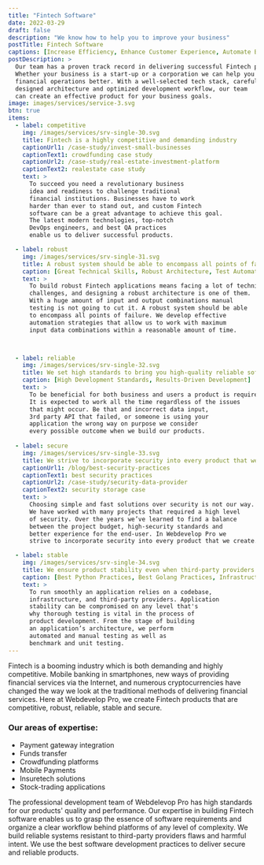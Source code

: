 ```yaml
---
title: "Fintech Software"
date: 2022-03-29
draft: false
description: "We know how to help you to improve your business"
postTitle: Fintech Software
captions: [Increase Efficiency, Enhance Customer Experience, Automate Business Processes, Improve Security]
postDescription: >
  Our team has a proven track record in delivering successful Fintech products. 
  Whether your business is a start-up or a corporation we can help you manage your 
  financial operations better. With a well-selected tech stack, carefully 
  designed architecture and optimized development workflow, our team 
  can create an effective product for your business goals. 
image: images/services/service-3.svg
btn: true
items:
  - label: competitive
    img: /images/services/srv-single-30.svg
    title: Fintech is a highly competitive and demanding industry
    captionUrl1: /case-study/invest-small-businesses
    captionText1: crowdfunding case study
    captionUrl2: /case-study/real-estate-investment-platform
    captionText2: realestate case study
    text: >
      To succeed you need a revolutionary business 
      idea and readiness to challenge traditional 
      financial institutions. Businesses have to work 
      harder than ever to stand out, and custom Fintech 
      software can be a great advantage to achieve this goal. 
      The latest modern technologies, top-notch 
      DevOps engineers, and best QA practices 
      enable us to deliver successful products.

  - label: robust
    img: /images/services/srv-single-31.svg
    title: A robust system should be able to encompass all points of failure
    caption: [Great Technical Skills, Robust Architecture, Test Automatization, Test Driven Development]
    text: >
      To build robust Fintech applications means facing a lot of technical 
      challenges, and designing a robust architecture is one of them. 
      With a huge amount of input and output combinations manual 
      testing is not going to cut it. A robust system should be able 
      to encompass all points of failure. We develop effective 
      automation strategies that allow us to work with maximum 
      input data combinations within a reasonable amount of time.



  - label: reliable
    img: /images/services/srv-single-32.svg
    title: We set high standards to bring you high-quality reliable software
    caption: [High Development Standards, Results-Driven Development]
    text: >
      To be beneficial for both business and users a product is required to be reliable. 
      It is expected to work all the time regardless of the issues 
      that might occur. Be that and incorrect data input, 
      3rd party API that failed, or someone is using your 
      application the wrong way on purpose we consider 
      every possible outcome when we build our products.
  
  - label: secure
    img: /images/services/srv-single-33.svg
    title: We strive to incorporate security into every product that we create
    captionUrl1: /blog/best-security-practices
    captionText1: best security practices
    captionUrl2: /case-study/security-data-provider
    captionText2: security storage case
    text: >
      Choosing simple and fast solutions over security is not our way. 
      We have worked with many projects that required a high level 
      of security. Over the years we’ve learned to find a balance 
      between the project budget, high-security standards and 
      better experience for the end-user. In Webdevelop Pro we 
      strive to incorporate security into every product that we create.

  - label: stable
    img: /images/services/srv-single-34.svg
    title: We ensure product stability even when third-party providers aren't working properly
    caption: [Best Python Practices, Best Golang Practices, Infrastructure As A Code, Benchmark Testing]
    text: >
      To run smoothly an application relies on a codebase, 
      infrastructure, and third-party providers. Application 
      stability can be compromised on any level that's 
      why thorough testing is vital in the process of 
      product development. From the stage of building 
      an application’s architecture, we perform 
      automated and manual testing as well as 
      benchmark and unit testing.
---
```


Fintech is a booming industry which is both demanding and highly competitive. 
Mobile banking in smartphones, new ways of providing financial services via the 
Internet, and numerous cryptocurrencies have changed the way we look at the 
traditional methods of delivering financial services. Here at Webdevelop Pro, 
we create Fintech products that are competitive, robust, reliable, stable and secure.

### Our areas of expertise: 

- Payment gateway integration
- Funds transfer
- Crowdfunding platforms
- Mobile Payments
- Insuretech solutions
- Stock-trading applications

The professional development team of Webdelevop Pro 
has high standards for our products' quality and performance. 
Our expertise in building Fintech software enables us to grasp 
the essence of software requirements and organize a clear 
workflow behind platforms of any level of complexity. 
We build reliable systems resistant to third-party providers 
flaws and harmful intent. We use the best software 
development practices to deliver secure and reliable products.

<!-- section break -->



